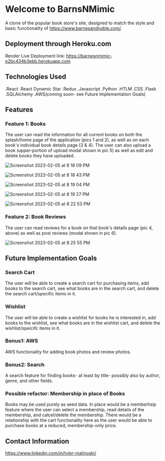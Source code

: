 # Welcome to BarnsNMimic

A clone of the popular book store's site, designed to match the style and basic functionality of https://www.barnesandnoble.com/.  

## Deployment through Heroku.com
Render Live Deployment link:
https://barnesnmimic-e2bc434b3ebb.herokuapp.com

## Technologies Used
.React
.React Dynamic Star
.Redux
.Javascript
.Python
.HTLM
.CSS
.Flask
.SQLAlchemy
.AWS(coming soon- see Future Implementation Goals)

## Features

### Feature 1: Books

The user can read the information for all current books on both the splash/home page of the application (pics 1 and 2), as well as on each book's individual book details page (3 & 4). The user can also upload a book (upper-portion of upload modal shown in pic 5) as well as edit and delete books they have uploaded.   

![Screenshot 2023-02-05 at 8 18 09 PM](https://user-images.githubusercontent.com/107379529/216882884-4cd9deaf-6a55-42bd-97bf-ce9a374411d7.png)

![Screenshot 2023-02-05 at 8 18 43 PM](https://user-images.githubusercontent.com/107379529/216882944-c8593fb0-8320-4164-87bc-acb28274a081.png)

![Screenshot 2023-02-05 at 8 19 04 PM](https://user-images.githubusercontent.com/107379529/216882967-5914486f-ba52-4617-b864-682facd32c75.png)

![Screenshot 2023-02-05 at 8 19 27 PM](https://user-images.githubusercontent.com/107379529/216882972-dbc64a21-c6d2-4cde-bf7e-36cd025f55a1.png)

![Screenshot 2023-02-05 at 8 22 53 PM](https://user-images.githubusercontent.com/107379529/216883230-cdbc26ee-7ea0-4adb-9e16-9e0e2b721da4.png)

### Feature 2: Book Reviews 

The user can read reviews for a book on that book's details page (pic 4, above) as well as post reviews (modal shown in pic 6).

![Screenshot 2023-02-05 at 8 25 55 PM](https://user-images.githubusercontent.com/107379529/216883537-44a13a80-c364-440c-9c18-d45594da5b49.png)


## Future Implementation Goals

### Search Cart

The user will be able to create a search cart for purchasing items, add books to the search cart, see what books are in the search cart, and delete the search cart/specific items in it.

### Wishlist

The user will be able to create a wishlist for books he is interested in, add books to the wishlist, see what books are in the wishlist cart, and delete the wishlist/speicifc items in it.

### Bonus1: AWS

AWS functionality for adding book photos and review photos.

### Bonus2: Search

A search feature for finding books- at least by title- possibly also by author, genre, and other fields.

### Possible refactor: Membership in place of Books
Books may be used purely as seed data.  In place would be a memberhsip feature where the user can select a membership, read details of the membership, and calcel/delete the membership.  There would be a relationship with the cart functionality here as the user would be able to purchase books at a reduced, membership-only price.

## Contact Information
https://www.linkedin.com/in/tyler-malinoski/
